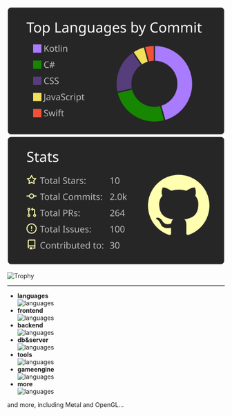 
![](https://raw.githubusercontent.com/Matuyuhi/Matuyuhi/main/profile-summary-card-output/apprentice/2-most-commit-language.svg)
  ![](https://raw.githubusercontent.com/Matuyuhi/Matuyuhi/main/profile-summary-card-output/apprentice/3-stats.svg)

<img alt="Trophy" src="https://github-profile-trophy.vercel.app/?username=Matuyuhi&theme=gruvbox&count_private=true&no-frame=true&column=5&rank=-C" />

---
<!--- - works  
![My Skills](https://skillicons.dev/icons?i=androidstudio,angular,js,html,css,arduino,aws,blender,bootstrap,c,cs,cpp,cmake,codepen,docker,electron,figma,go,idea,java,kotlin,linux,maven,mysql,nginx,nodejs,py,raspberrypi,react,ruby,sass,stackoverflow,swift,tailwind,ts,unity,unreal,vscode,vue,bots,express,firebase,gradle,jquery,sqlite,wordpress) --->
- **languages**  
![languages](https://skillicons.dev/icons?i=c,cpp,cs,go,html,java,js,kotlin,py,ruby,sass,swift,ts&perline=5)
- **frontend**  
![languages](https://skillicons.dev/icons?i=angular,bootstrap,css,jquery,react,tailwind,vue&perline=5)
- **backend**  
![languages](https://skillicons.dev/icons?i=express,firebase,nodejs&perline=5)
- **db&server**  
![languages](https://skillicons.dev/icons?i=mysql,nginx,sqlite&perline=5)
- **tools**  
![languages](https://skillicons.dev/icons?i=androidstudio,arduino,aws,blender,cmake,codepen,docker,electron,figma,idea,linux,maven,raspberrypi,stackoverflow,vscode,wordpress&perline=5)
- **gameengine**  
![languages](https://skillicons.dev/icons?i=unity,unreal)
- **more**  
![languages](https://skillicons.dev/icons?i=bots,discord,gradle)

and more, including Metal and OpenGL...
<!--- ### [unity animation library](https://github.com/Matuyuhi/AnimationPro)
- コードベースでカスタム可能な、UIのアニメーションライブラリ
- [npm](https://www.npmjs.com/package/com.matuyuhi.animationpro)で配布

### [C++ http server](https://github.com/Matuyuhi/cpp-http-server)
- C++でBoostを使用したhttpサーバー
- [これ](https://github.com/Matuyuhi/shiftapp_web)のC++版となる予定

### [勤務管理のWebApp](https://github.com/Matuyuhi/shiftapp_web)
- データベースとやりとりしてシフトを管理するWebアプリ
- cssはBootstrapをカスタム
- ios, androidアプリと連携できるAPIも用意
- [デモページ](https://yuhi.tokyo/demo/shift) vpsサーバーにUbuntu+Nginxで
### [勤務管理のAndroidアプリ](https://github.com/Matuyuhi/shiftapp_android)
- `勤務管理のWebApp`からデータを取得して画面に表示＋シフトの入力が出来るアプリ
- Android Studioで作成中

### [ちゃんと戦える五目並べ](https://github.com/Matuyuhi/gomokuApp)
- C#で作成した五目並べのコンソールApp
- 並列処理で敵の動きを高速化

### [Webhookと連携したDiscord Bot](https://github.com/Matuyuhi/DiscordBot_webhook)
- githubのwebhookにNode.jsで作成したサーバーを指定し、Discord内に通知を送るBot
- データベースにDiscordとgithubのユーザー情報を保存し、Githubのユーザー名をDiscordの名前に自動変換。これにより、Discord内でもメンションで通知が届く

### [Metalでアプリ作成](https://github.com/Matuyuhi/metal_example)
- Xcode + Metal環境でios/mac向けのアプリを作成中 --->

